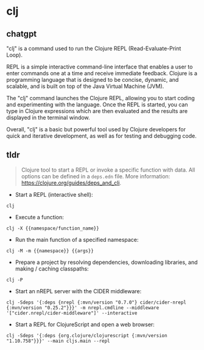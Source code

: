 # clj 
## chatgpt 
"clj" is a command used to run the Clojure REPL (Read-Evaluate-Print Loop). 

REPL is a simple interactive command-line interface that enables a user to enter commands one at a time and receive immediate feedback. Clojure is a programming language that is designed to be concise, dynamic, and scalable, and is built on top of the Java Virtual Machine (JVM). 

The "clj" command launches the Clojure REPL, allowing you to start coding and experimenting with the language. Once the REPL is started, you can type in Clojure expressions which are then evaluated and the results are displayed in the terminal window. 

Overall, "clj" is a basic but powerful tool used by Clojure developers for quick and iterative development, as well as for testing and debugging code. 

## tldr 
 
> Clojure tool to start a REPL or invoke a specific function with data.
> All options can be defined in a `deps.edn` file.
> More information: <https://clojure.org/guides/deps_and_cli>.

- Start a REPL (interactive shell):

`clj`

- Execute a function:

`clj -X {{namespace/function_name}}`

- Run the main function of a specified namespace:

`clj -M -m {{namespace}} {{args}}`

- Prepare a project by resolving dependencies, downloading libraries, and making / caching classpaths:

`clj -P`

- Start an nREPL server with the CIDER middleware:

`clj -Sdeps '{:deps {nrepl {:mvn/version "0.7.0"} cider/cider-nrepl {:mvn/version "0.25.2"}}}' -m nrepl.cmdline --middleware '["cider.nrepl/cider-middleware"]' --interactive`

- Start a REPL for ClojureScript and open a web browser:

`clj -Sdeps '{:deps {org.clojure/clojurescript {:mvn/version "1.10.758"}}}' --main cljs.main --repl`
